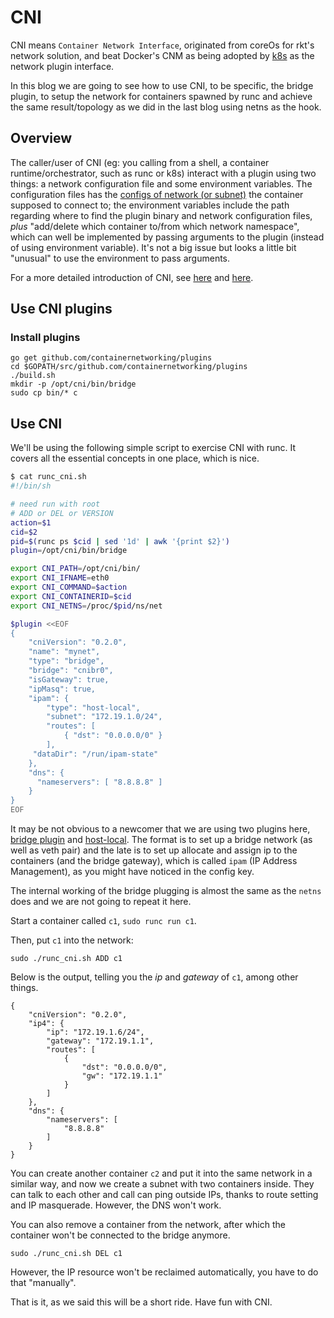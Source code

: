 # CNI

CNI means `Container Network Interface`, originated from coreOs for rkt's network solution, and beat Docker's CNM as being adopted by [k8s](https://kubernetes.io/blog/2016/01/why-kubernetes-doesnt-use-libnetwork/) as the network plugin interface.

In this blog we are going to see how to use CNI, to be specific, the bridge plugin, to setup the network for containers spawned by runc and achieve the same result/topology as we did in the last blog using netns as the hook.

## Overview

The caller/user of CNI (eg: you calling from a shell, a container runtime/orchestrator, such as runc or k8s) interact with a plugin using two things: a network configuration file and some environment variables. The configuration files has the [configs of network (or subnet)](https://github.com/containernetworking/cni/blob/master/SPEC.md#network-configuration) the container supposed to connect to; the environment variables include the path regarding where to find the plugin binary and network configuration files, *plus* "add/delete which container to/from which network namespace", which can well be implemented by passing arguments to the plugin (instead of using environment variable). It's not a big issue but looks a little bit "unusual" to use the environment to pass arguments.

For a more detailed introduction of CNI, see [here](https://www.slideshare.net/weaveworks/introduction-to-the-container-network-interface-cni) and [here](https://github.com/containernetworking/cni/blob/master/SPEC.md).

## Use CNI plugins

### Install plugins

```
go get github.com/containernetworking/plugins
cd $GOPATH/src/github.com/containernetworking/plugins
./build.sh
mkdir -p /opt/cni/bin/bridge
sudo cp bin/* c
```

## Use CNI

We'll be using the following simple script to exercise CNI with runc. It covers all the essential concepts in one place, which is nice.

```bash
$ cat runc_cni.sh
#!/bin/sh

# need run with root
# ADD or DEL or VERSION
action=$1
cid=$2
pid=$(runc ps $cid | sed '1d' | awk '{print $2}')
plugin=/opt/cni/bin/bridge

export CNI_PATH=/opt/cni/bin/
export CNI_IFNAME=eth0
export CNI_COMMAND=$action
export CNI_CONTAINERID=$cid
export CNI_NETNS=/proc/$pid/ns/net

$plugin <<EOF
{
    "cniVersion": "0.2.0",
    "name": "mynet",
    "type": "bridge",
    "bridge": "cnibr0",
    "isGateway": true,
    "ipMasq": true,
    "ipam": {
        "type": "host-local",
        "subnet": "172.19.1.0/24",
        "routes": [
            { "dst": "0.0.0.0/0" }
        ],
     "dataDir": "/run/ipam-state"
    },
    "dns": {
      "nameservers": [ "8.8.8.8" ]
    }
}
EOF
```

It may be not obvious to a newcomer that we are using two plugins here, [bridge plugin](https://github.com/containernetworking/plugins/tree/master/plugins/main/bridge) and [host-local](https://github.com/containernetworking/plugins/tree/master/plugins/ipam/host-local). The format is to set up a bridge network (as well as veth pair) and the late is to set up allocate and assign ip to the containers (and the bridge gateway), which is called `ipam` (IP Address Management), as you might have noticed in the config key.

The internal working of the bridge plugging is almost the same as the `netns` does and we are not going to repeat it here.

Start a container called `c1`, `sudo runc run c1`.

Then, put `c1` into the network:

```
sudo ./runc_cni.sh ADD c1
```

Below is the output, telling you the *ip* and *gateway* of `c1`, among other things.

```
{
    "cniVersion": "0.2.0",
    "ip4": {
        "ip": "172.19.1.6/24",
        "gateway": "172.19.1.1",
        "routes": [
            {
                "dst": "0.0.0.0/0",
                "gw": "172.19.1.1"
            }
        ]
    },
    "dns": {
        "nameservers": [
            "8.8.8.8"
        ]
    }
}
```

You can create another container `c2` and put it into the same network in a similar way, and now we create a subnet with two containers inside. They can talk to each other and call can ping outside IPs, thanks to route setting and IP masquerade. However, the DNS won't work.

You can also remove a container from the network, after which the container won't be connected to the bridge anymore.

```
sudo ./runc_cni.sh DEL c1
```

However, the IP resource won't be reclaimed automatically, you have to do that "manually".

That is it, as we said this will be a short ride. Have fun with CNI.
